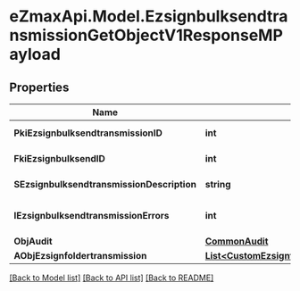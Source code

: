 
# eZmaxApi.Model.EzsignbulksendtransmissionGetObjectV1ResponseMPayload

## Properties

Name | Type | Description | Notes
------------ | ------------- | ------------- | -------------
**PkiEzsignbulksendtransmissionID** | **int** | The unique ID of the Ezsignbulksendtransmission | 
**FkiEzsignbulksendID** | **int** | The unique ID of the Ezsignbulksend | 
**SEzsignbulksendtransmissionDescription** | **string** | The description of the Ezsignbulksendtransmission | 
**IEzsignbulksendtransmissionErrors** | **int** | The number of errors during the Ezsignbulksendtransmission | 
**ObjAudit** | [**CommonAudit**](CommonAudit.md) |  | 
**AObjEzsignfoldertransmission** | [**List&lt;CustomEzsignfoldertransmissionResponse&gt;**](CustomEzsignfoldertransmissionResponse.md) |  | 

[[Back to Model list]](../README.md#documentation-for-models)
[[Back to API list]](../README.md#documentation-for-api-endpoints)
[[Back to README]](../README.md)


